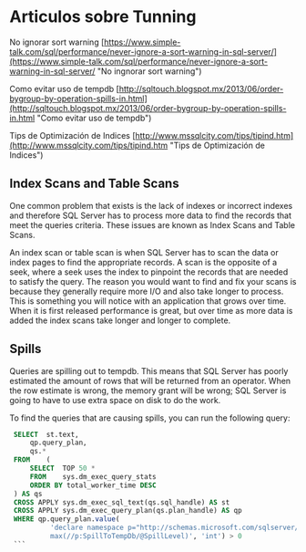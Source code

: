 # Articulos sobre Tunning #

No ignorar sort warning
[https://www.simple-talk.com/sql/performance/never-ignore-a-sort-warning-in-sql-server/](https://www.simple-talk.com/sql/performance/never-ignore-a-sort-warning-in-sql-server/ "No ingnorar sort warning")

Como evitar uso de tempdb
[http://sqltouch.blogspot.mx/2013/06/order-bygroup-by-operation-spills-in.html](http://sqltouch.blogspot.mx/2013/06/order-bygroup-by-operation-spills-in.html "Como evitar uso de tempdb")

Tips de Optimización de Indices
[http://www.mssqlcity.com/tips/tipind.htm](http://www.mssqlcity.com/tips/tipind.htm "Tips de Optimización de Indices")

## Index Scans and Table Scans ##

One common problem that exists is the lack of indexes or incorrect indexes and therefore SQL Server has to process more data to find the records that meet the queries criteria.  These issues are known as Index Scans and Table Scans.

An index scan or table scan is when SQL Server has to scan the data or index pages to find the appropriate records.  A scan is the opposite of a seek, where a seek uses the index to pinpoint the records that are needed to satisfy the query.  The reason you would want to find and fix your scans is because they generally require more I/O and also take longer to process.  This is something you will notice with an application that grows over time.  When it is first released performance is great, but over time as more data is added the index scans take longer and longer to complete.

## Spills ##
Queries are spilling out to tempdb. This means that SQL Server has poorly estimated the amount of rows that will be returned from an operator. When the row estimate is wrong, the memory grant will be wrong; SQL Server is going to have to use extra space on disk to do the work.

To find the queries that are causing spills, you can run the following query:

   ```sql
	SELECT  st.text,
        qp.query_plan,
        qs.*
	FROM    (
    	SELECT  TOP 50 *
	    FROM    sys.dm_exec_query_stats
    	ORDER BY total_worker_time DESC
	) AS qs
	CROSS APPLY sys.dm_exec_sql_text(qs.sql_handle) AS st
	CROSS APPLY sys.dm_exec_query_plan(qs.plan_handle) AS qp
	WHERE qp.query_plan.value(
             'declare namespace p="http://schemas.microsoft.com/sqlserver/2004/07/showplan";
             max(//p:SpillToTempDb/@SpillLevel)', 'int') > 0
	```
